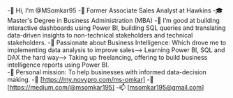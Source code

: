 -👋 Hi, I’m @MSomkar95 
-💼 Former Associate Sales Analyst at Hawkins
-🎓 Master's Degree in Business Administration (MBA)
-👀 I’m good at building interactive dashboards using Power BI, building SQL queries and translating data-driven insights to non-technical stakeholders and technical stakeholders.
-🚀 Passionate about Business Intelligence: Which drove me to implementing data analysis to improve sales--> Learning Power BI, SQL and DAX the hard way--> Taking up freelancing, offering to build      business intelligence reports using Power BI.    
-💬 Personal mission: To help businesses with informed data-decision making.
-👀 [https://my.novypro.com/ms-omkar]
-👀 [https://medium.com/@msomkar195]
-📫 [msomkar195@gmail.com] 
<!---
MSomkar95/MSomkar95 is a ✨ special ✨ repository because its `README.md` (this file) appears on your GitHub profile.
You can click the Preview link to take a look at your changes.
--->
